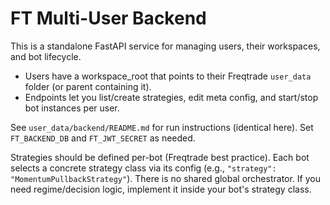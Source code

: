 # FT Multi-User Backend

This is a standalone FastAPI service for managing users, their workspaces, and bot lifecycle.

- Users have a workspace_root that points to their Freqtrade `user_data` folder (or parent containing it).
- Endpoints let you list/create strategies, edit meta config, and start/stop bot instances per user.

See `user_data/backend/README.md` for run instructions (identical here). Set `FT_BACKEND_DB` and `FT_JWT_SECRET` as needed.

Strategies should be defined per-bot (Freqtrade best practice). Each bot selects a concrete strategy class via its config (e.g., `"strategy": "MomentumPullbackStrategy"`). There is no shared global orchestrator. If you need regime/decision logic, implement it inside your bot's strategy class.
